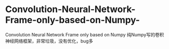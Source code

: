 # Convolution-Neural-Network-Frame-only-based-on-Numpy-
Convolution Neural Network Frame only based on Numpy 纯Numpy写的卷积神经网络框架，非常垃圾，没有优化，bug多
